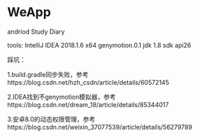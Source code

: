 # WeApp
andriod Study Diary

tools:
IntelliJ IDEA 2018.1.6 x64
genymotion.0.1
jdk 1.8
sdk api26

踩坑：

1.build.gradle同步失败，参考https://blog.csdn.net/hzh_csdn/article/details/60572145

2.IDEA找到不genymotion模拟器，参考https://blog.csdn.net/dream_18/article/details/85344017

3.安卓8.0的动态权限管理，参考https://blog.csdn.net/weixin_37077539/article/details/56279789
